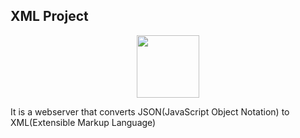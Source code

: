 <p align="center"><h2>XML Project</h2></p>
<p align="center"><img src="https://travis-ci.org/dwyl/esta.svg?branch=master" width="100" /></p>

It is a webserver that converts JSON(JavaScript Object Notation) to XML(Extensible Markup Language)

